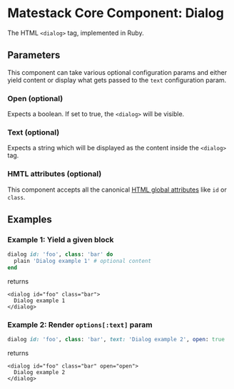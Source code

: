 # Matestack Core Component: Dialog

The HTML `<dialog>` tag, implemented in Ruby.

## Parameters

This component can take various optional configuration params and either yield content or display what gets passed to the `text` configuration param.

### Open \(optional\)

Expects a boolean. If set to true, the `<dialog>` will be visible.

### Text \(optional\)

Expects a string which will be displayed as the content inside the `<dialog>` tag.

### HMTL attributes \(optional\)

This component accepts all the canonical [HTML global attributes](https://www.w3schools.com/tags/ref_standardattributes.asp) like `id` or `class`.

## Examples

### Example 1: Yield a given block

```ruby
dialog id: 'foo', class: 'bar' do
  plain 'Dialog example 1' # optional content
end
```

returns

```markup
<dialog id="foo" class="bar">
  Dialog example 1
</dialog>
```

### Example 2: Render `options[:text]` param

```ruby
dialog id: 'foo', class: 'bar', text: 'Dialog example 2', open: true
```

returns

```markup
<dialog id="foo" class="bar" open="open">
  Dialog example 2
</dialog>
```

